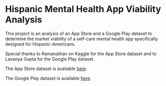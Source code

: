 # Hispanic Mental Health App Viability Analysis

This project is an analysis of an App Store and a Google Play dataset to determine the market viability of a self-care mental health app specifically designed for Hispanic-Americans. 

Special thanks to Ramanathan on Kaggle for the App Store dataset and to Lavanya Gupta for the Google Play dataset.

The App Store dataset is available [here](https://www.kaggle.com/ramamet4/app-store-apple-data-set-10k-apps).

The Google Play dataset is available [here](https://www.kaggle.com/lava18/google-play-store-apps/notebooks).

